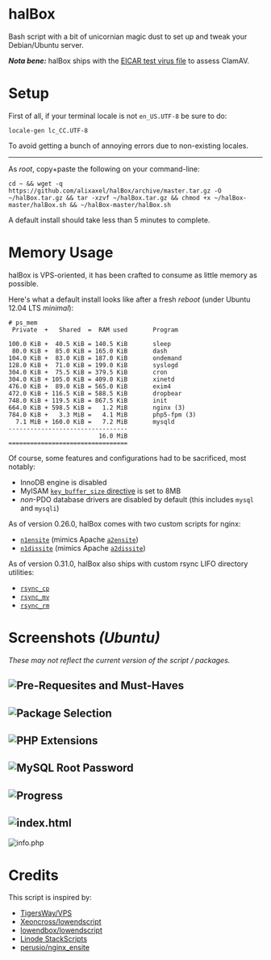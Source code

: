 halBox
======

Bash script with a bit of unicornian magic dust to set up and tweak your Debian/Ubuntu server.

***Nota bene:*** halBox ships with the [EICAR test virus file](http://en.wikipedia.org/wiki/EICAR_test_file) to assess ClamAV.

Setup
=====

First of all, if your terminal locale is not `en_US.UTF-8` be sure to do:
    
    locale-gen lc_CC.UTF-8

To avoid getting a bunch of annoying errors due to non-existing locales.

---

As *root*, copy+paste the following on your command-line:

    cd ~ && wget -q https://github.com/alixaxel/halBox/archive/master.tar.gz -O ~/halBox.tar.gz && tar -xzvf ~/halBox.tar.gz && chmod +x ~/halBox-master/halBox.sh && ~/halBox-master/halBox.sh

A default install should take less than 5 minutes to complete.

Memory Usage
============

halBox is VPS-oriented, it has been crafted to consume as little memory as possible.

Here's what a default install looks like after a fresh *reboot* (under Ubuntu 12.04 LTS *minimal*):

    # ps_mem
     Private  +   Shared  =  RAM used       Program

    100.0 KiB +  40.5 KiB = 140.5 KiB       sleep
     80.0 KiB +  85.0 KiB = 165.0 KiB       dash
    104.0 KiB +  83.0 KiB = 187.0 KiB       ondemand
    128.0 KiB +  71.0 KiB = 199.0 KiB       syslogd
    304.0 KiB +  75.5 KiB = 379.5 KiB       cron
    304.0 KiB + 105.0 KiB = 409.0 KiB       xinetd
    476.0 KiB +  89.0 KiB = 565.0 KiB       exim4
    472.0 KiB + 116.5 KiB = 588.5 KiB       dropbear
    748.0 KiB + 119.5 KiB = 867.5 KiB       init
    664.0 KiB + 598.5 KiB =   1.2 MiB       nginx (3)
    784.0 KiB +   3.3 MiB =   4.1 MiB       php5-fpm (3)
      7.1 MiB + 160.0 KiB =   7.2 MiB       mysqld
    ---------------------------------
                             16.0 MiB
    =================================

Of course, some features and configurations had to be sacrificed, most notably:

* InnoDB engine is disabled
* MyISAM [`key_buffer_size` directive](http://dev.mysql.com/doc/refman/5.5/en/server-system-variables.html#sysvar_key_buffer_size) is set to 8MB
* *non*-PDO database drivers are disabled by default (this includes `mysql` and `mysqli`)

As of version 0.26.0, halBox comes with two custom scripts for nginx:

* [`n1ensite`](https://github.com/alixaxel/halBox/blob/master/halBox/nginx-light/usr/sbin/n1ensite) (mimics Apache [`a2ensite`](http://manpages.ubuntu.com/manpages/precise/man8/a2ensite.8.html))
* [`n1dissite`](https://github.com/alixaxel/halBox/blob/master/halBox/nginx-light/usr/sbin/n1dissite) (mimics Apache [`a2dissite`](http://manpages.ubuntu.com/manpages/precise/man8/a2dissite.8.html))

As of version 0.31.0, halBox also ships with custom rsync LIFO directory utilities:

* [`rsync_cp`](https://github.com/alixaxel/halBox/blob/master/halBox/rsync/usr/sbin/rsync_cp)
* [`rsync_mv`](https://github.com/alixaxel/halBox/blob/master/halBox/rsync/usr/sbin/rsync_mv)
* [`rsync_rm`](https://github.com/alixaxel/halBox/blob/master/halBox/rsync/usr/sbin/rsync_rm)

Screenshots *(Ubuntu)*
======================

*These may not reflect the current version of the script / packages.*

![Pre-Requesites and Must-Haves](http://i.imgur.com/h2y7q.png "Pre-Requesites and Must-Haves")
---
![Package Selection](http://i.imgur.com/pXFaf.png "Package Selection")
---
![PHP Extensions](http://i.imgur.com/dMMWM.png "PHP Extensions")
---
![MySQL Root Password](http://i.imgur.com/8ptkh.png "MySQL Root Password")
---
![Progress](http://i.imgur.com/6frQn.png "Progress")
---
![index.html](http://i.imgur.com/K8fg8.png "index.html")
---
![info.php](http://i.imgur.com/Ftld3.png "info.php")

Credits
=======

This script is inspired by:
* [TigersWay/VPS](https://github.com/TigersWay/VPS)
* [Xeoncross/lowendscript](https://github.com/Xeoncross/lowendscript)
* [lowendbox/lowendscript](https://github.com/lowendbox/lowendscript)
* [Linode StackScripts](http://www.linode.com/stackscripts/)
* [perusio/nginx_ensite](https://github.com/perusio/nginx_ensite)
